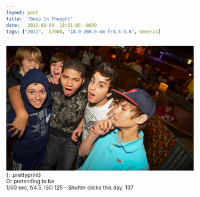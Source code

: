 ```yaml
---
layout: post
title:  "Deep In Thought"
date:   2011-02-09  18:51:06 -0600
tags: ["2011",  D7000, "18.0-200.0 mm f/3.5-5.6", Genesis]
---
```

![:title](/images/2011/2011_0209_D7K_1032.jpg)
{: .prettyprint}  
Or pretending to be  
1/60 sec, f/4.5, ISO 125 - Shutter clicks this day: 137
